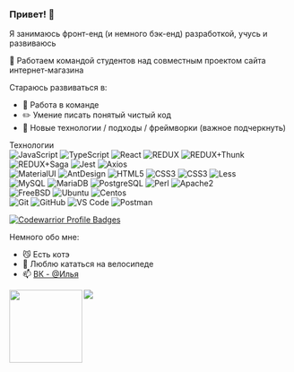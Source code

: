 ### Привет! 👋

Я занимаюсь фронт-енд (и немного бэк-енд) разработкой, учусь и развиваюсь

🔭 Работаем командой студентов над совместным проектом сайта интернет-магазина

Стараюсь развиваться в:
- 👯 Работа в команде
- ✏️ Умение писать понятый чистый код
- 💜 Новые технологии / подходы / фреймворки (важное подчеркнуть)

Технологии<br>
![JavaScript](https://img.shields.io/badge/-JavaScript-black?style=for-the-badge&logo=javascript)
![TypeScript](https://img.shields.io/badge/-TypeScript-black?style=for-the-badge&logo=typescript)
![React](https://img.shields.io/badge/-React-0081CB?style=for-the-badge&logo=react)
![REDUX](https://img.shields.io/badge/-Redux-0081CB?style=for-the-badge&logo=Redux)
![REDUX+Thunk](https://img.shields.io/badge/-Redux+Thunk-0081CB?style=for-the-badge&logo=ReduxThunk)
![REDUX+Saga](https://img.shields.io/badge/-Redux+Saga-0081CB?style=for-the-badge&logo=ReduxSaga)
![Jest](https://img.shields.io/badge/-Jest-black?style=for-the-badge&logo=Jest)
![Axios](https://img.shields.io/badge/-Axios-black?style=for-the-badge&logo=javascript)
<br>
![MaterialUI](https://img.shields.io/badge/-MaterialUI-0081CB?style=for-the-badge&logo=material-UI)
![AntDesign](https://img.shields.io/badge/-AntDesign-0081CB?style=for-the-badge&logo=ant-design)
![HTML5](https://img.shields.io/badge/-HTML5-E34F26?style=for-the-badge&logo=html5&logoColor=white)
![CSS3](https://img.shields.io/badge/-CSS3-E34F26?style=for-the-badge&logo=css3)
![CSS3](https://img.shields.io/badge/-SCSS-E34F26?style=for-the-badge&logo=scss)
![Less](https://img.shields.io/badge/-Less-E34F26?style=for-the-badge&logo=less)
<br>
![MySQL](https://img.shields.io/badge/-MySQL-black?style=for-the-badge&logo=mysql)
![MariaDB](https://img.shields.io/badge/MariaDB-black?style=for-the-badge&logo=mariadb)
![PostgreSQL](https://img.shields.io/badge/-PostgreSQL-black?style=for-the-badge&logo=postgresql)
![Perl](https://img.shields.io/badge/-perl-0081CB?style=for-the-badge&logo=perl)
![Apache2](https://img.shields.io/badge/Apache2-0081CB?style=for-the-badge&logo=apache)
<br>
![FreeBSD](https://img.shields.io/badge/-FreeBSD-red?style=for-the-badge&logo=FreeBSD)
![Ubuntu](https://img.shields.io/badge/-Ubuntu-black?style=for-the-badge&logo=Ubuntu)
![Centos](https://img.shields.io/badge/-Centos-black?style=for-the-badge&logo=Centos)
<br>
![Git](https://img.shields.io/badge/-Git-black?style=for-the-badge&logo=git)
![GitHub](https://img.shields.io/badge/-GitHub-181717?style=for-the-badge&logo=github)
![VS Code](https://img.shields.io/badge/-VS%20Code-007ACC?style=for-the-badge&logo=visual-studio-code)
![Postman](https://img.shields.io/badge/Postman-black?style=for-the-badge&logo=postman)

[![Codewarrior Profile Badges](https://www.codewars.com/users/_nemesis_/badges/large)](https://www.codewars.com/users/_nemesis_)

Немного обо мне:
- 😼 Есть котэ
- 🚴 Люблю кататься на велосипеде
- 📫 [ВК - @Илья](https://vk.com/isychugov)

<img src="https://github-readme-stats.vercel.app/api?username=ilyaSy&show_icons=true&title_color=ffffff&icon_color=bb2acf&text_color=daf7dc&bg_color=151515" />
<img align="left" height="130" style="margin-bottom: 10px; display: flex" src="https://github-readme-stats.vercel.app/api/top-langs/?username=ilyaSy&layout=compact&title_color=ffffff&text_color=daf7dc&bg_color=151515" />

<!--
**ilyaSy/ilyaSy** is a ✨ _special_ ✨ repository because its `README.md` (this file) appears on your GitHub profile.

Here are some ideas to get you started:

- 🔭 I’m currently working on ...
- 🌱 I’m currently learning ...
- 👯 I’m looking to collaborate on ...
- 🤔 I’m looking for help with ...
- 💬 Ask me about ...
- 📫 How to reach me: ...
- 😄 Pronouns: ...
- ⚡ Fun fact: ...
-->
